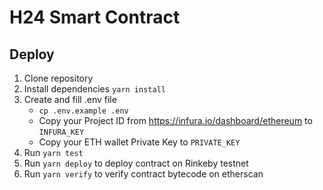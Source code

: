 # H24 Smart Contract

## Deploy

1. Clone repository
2. Install dependencies `yarn install`
3. Create and fill .env file
   - `cp .env.example .env`
   - Copy your Project ID from https://infura.io/dashboard/ethereum to `INFURA_KEY`
   - Copy your ETH wallet Private Key to `PRIVATE_KEY`
4. Run `yarn test` 
5. Run `yarn deploy` to deploy contract on Rinkeby testnet
6. Run `yarn verify` to verify contract bytecode on etherscan

